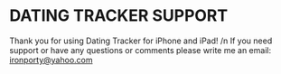 # DATING TRACKER SUPPORT

Thank you for using Dating Tracker for iPhone and iPad! /n
If you need support or have any questions or comments please write me an email:
ironporty@yahoo.com
